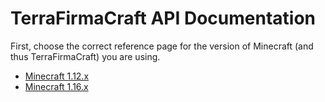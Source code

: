 # TerraFirmaCraft API Documentation

First, choose the correct reference page for the version of Minecraft (and thus TerraFirmaCraft) you are using.

- [Minecraft 1.12.x](1.12.x/index.md)
- [Minecraft 1.16.x](1.16.x/index.md)
